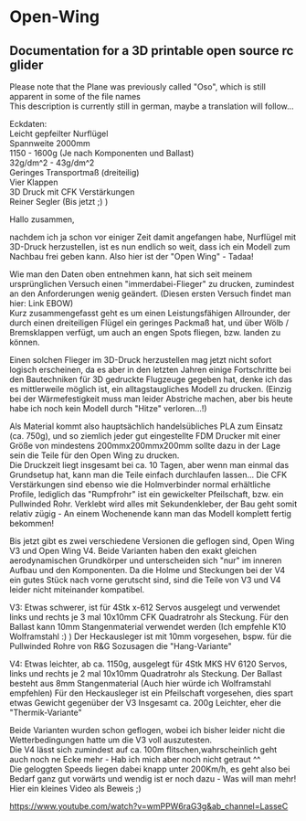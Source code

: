 # Open-Wing
Documentation for a 3D printable open source rc glider
-----------------------------------------------------------------------------------------------------------
Please note that the Plane was previously called "Oso", which is still apparent in some of the file names<br>
This description is currently still in german, maybe a translation will follow...


Eckdaten:<br>
Leicht gepfeilter Nurflügel<br>
Spannweite 2000mm<br>
1150 - 1600g (Je nach Komponenten und Ballast)<br>
32g/dm^2 - 43g/dm^2<br>
Geringes Transportmaß (dreiteilig)<br>
Vier Klappen<br>
3D Druck mit CFK Verstärkungen<br>
Reiner Segler (Bis jetzt ;) )<br>


Hallo zusammen,

nachdem ich ja schon vor einiger Zeit damit angefangen habe, Nurflügel mit 3D-Druck herzustellen, ist es nun endlich so weit,
dass ich ein Modell zum Nachbau frei geben kann. Also hier ist der "Open Wing" - Tadaa!

Wie man den Daten oben entnehmen kann, hat sich seit meinem ursprünglichen Versuch einen "immerdabei-Flieger" zu drucken, zumindest an den Anforderungen
wenig geändert. (Diesen ersten Versuch findet man hier: Link EBOW)<br>
Kurz zusammengefasst geht es um einen Leistungsfähigen Allrounder, der durch einen dreiteiligen Flügel ein geringes Packmaß hat,
und über Wölb / Bremsklappen verfügt, um auch an engen Spots fliegen, bzw. landen zu können.

Einen solchen Flieger im 3D-Druck herzustellen mag jetzt nicht sofort logisch erscheinen, da es aber in den letzten Jahren einige Fortschritte bei
den Bautechniken für 3D gedruckte Flugzeuge gegeben hat, denke ich das es mittlerweile möglich ist, ein alltagstaugliches Modell zu drucken.
(Einzig bei der Wärmefestigkeit muss man leider Abstriche machen, aber bis heute habe ich noch kein Modell durch "Hitze" verloren...!)

Als Material kommt also hauptsächlich handelsübliches PLA zum Einsatz (ca. 750g), und so ziemlich jeder gut eingestellte FDM Drucker
mit einer Größe von mindestens 200mmx200mmx200mm sollte dazu in der Lage sein die Teile für den Open Wing zu drucken.<br>
Die Druckzeit liegt insgesamt bei ca. 10 Tagen, aber wenn man einmal das Grundsetup hat, kann man die Teile einfach durchlaufen lassen...
Die CFK Verstärkungen sind ebenso wie die Holmverbinder normal erhältliche Profile, lediglich das "Rumpfrohr" ist ein gewickelter Pfeilschaft, bzw. ein Pullwinded Rohr.
Verklebt wird alles mit Sekundenkleber, der Bau geht somit relativ zügig - An einem Wochenende kann man das Modell komplett fertig bekommen!

Bis jetzt gibt es zwei verschiedene Versionen die geflogen sind, Open Wing V3 und Open Wing V4. Beide Varianten haben den exakt gleichen aerodynamischen Grundkörper
und unterscheiden sich "nur" im inneren Aufbau und den Komponenten. Da die Holme und Steckungen bei der
V4 ein gutes Stück nach vorne gerutscht sind, sind die Teile von V3 und V4 leider nicht miteinander kompatibel.

V3:
Etwas schwerer, ist für 4Stk x-612 Servos ausgelegt und verwendet links und rechts je 3 mal 10x10mm CFK Quadratrohr als Steckung.
Für den Ballast kann 10mm Stangenmaterial verwendet werden (Ich empfehle K10 Wolframstahl :) )
Der Heckausleger ist mit 10mm vorgesehen, bspw. für die Pullwinded Rohre von R&G
Sozusagen die "Hang-Variante"

V4:
Etwas leichter, ab ca. 1150g, ausgelegt für 4Stk MKS HV 6120 Servos, links und rechts je 2 mal 10x10mm Quadratrohr als Steckung.
Der Ballast besteht aus 8mm Stangenmaterial (Auch hier würde ich Wolframstahl empfehlen)
Für den Heckausleger ist ein Pfeilschaft vorgesehen, dies spart etwas Gewicht gegenüber der V3
Insgesamt ca. 200g Leichter, eher die "Thermik-Variante"


Beide Varianten wurden schon geflogen, wobei ich bisher leider nicht die Wetterbedingungen hatte um die V3 voll auszutesten.<br>
Die V4 lässt sich zumindest auf ca. 100m flitschen,wahrscheinlich geht auch noch ne Ecke mehr - Hab ich mich aber noch nicht getraut ^^<br>
Die geloggten Speeds liegen dabei knapp unter 200Km/h, es geht also bei Bedarf ganz gut vorwärts und wendig ist er noch dazu - Was will man mehr!
Hier ein kleines Video als Beweis ;)

https://www.youtube.com/watch?v=wmPPW6raG3g&ab_channel=LasseC
